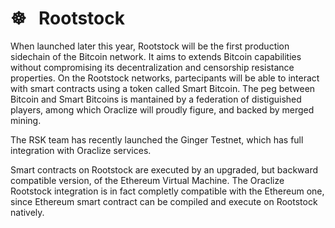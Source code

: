# &#9784; &nbsp; Rootstock

When launched later this year, Rootstock will be the first production sidechain of the Bitcoin network. It aims to extends Bitcoin capabilities without compromising its decentralization and censorship resistance properties. On the Rootstock networks, partecipants will be able to interact with smart contracts using a token called Smart Bitcoin.
The peg between Bitcoin and Smart Bitcoins is mantained by a federation of distiguished players, among which Oraclize will proudly figure, and backed by merged mining. 

The RSK team has recently launched the Ginger Testnet, which has full integration with Oraclize services. 

Smart contracts on Rootstock are executed by an upgraded, but backward compatible version, of the Ethereum Virtual Machine. The Oraclize Rootstock integration is in fact completly compatible with the Ethereum one, since Ethereum smart contract can be compiled and execute on Rootstock natively. 
